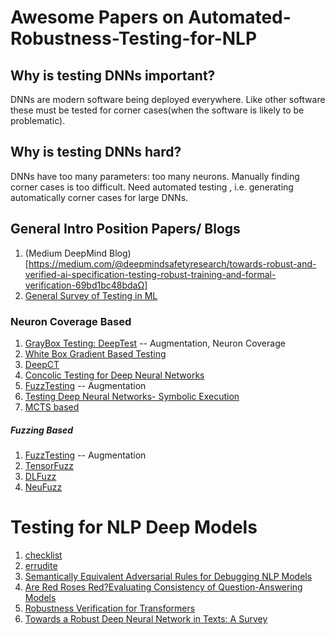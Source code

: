 # Awesome Papers on Automated-Robustness-Testing-for-NLP
## Why is testing DNNs important?
DNNs are modern software being deployed everywhere. Like other software these must be tested for corner cases(when the software is likely to be problematic). 
## Why is testing DNNs hard?
DNNs have too many parameters: too many neurons. Manually finding corner cases is too difficult. Need automated testing , i.e. generating automatically corner cases for large DNNs. 

## General Intro Position Papers/ Blogs
1. (Medium DeepMind Blog)[https://medium.com/@deepmindsafetyresearch/towards-robust-and-verified-ai-specification-testing-robust-training-and-formal-verification-69bd1bc48bdaΩ]
2. [General Survey of Testing in ML](https://ieeexplore.ieee.org/stamp/stamp.jsp?tp=&arnumber=9000651)
### Neuron Coverage Based 
  1. [GrayBox Testing: DeepTest](https://arxiv.org/pdf/1708.08559.pdf) -- Augmentation, Neuron Coverage
  2. [White Box Gradient Based Testing](https://arxiv.org/abs/1705.06640)
  3. [DeepCT](https://ieeexplore.ieee.org/stamp/stamp.jsp?tp=&arnumber=8668044)
  4. [Concolic Testing for Deep Neural Networks](http://qav.comlab.ox.ac.uk/papers/swr+18.pdf)
  5. [FuzzTesting](https://www.comp.nus.edu.sg/~abhik/pdf/ICSE20_Sensei.pdf) -- Augmentation
  6. [Testing Deep Neural Networks- Symbolic Execution](https://arxiv.org/abs/1803.04792)
  7. [MCTS based](https://arxiv.org/abs/1710.07859)
  
##### Fuzzing Based 
1. [FuzzTesting](https://www.comp.nus.edu.sg/~abhik/pdf/ICSE20_Sensei.pdf) -- Augmentation
2. [TensorFuzz](http://proceedings.mlr.press/v97/odena19a/odena19a.pdf)
3. [DLFuzz](https://arxiv.org/pdf/1808.09413.pdf)
4. [NeuFuzz](https://wcventure.github.io/FuzzingPaper/Paper/Access19_NeuFuzz%20.pdf)
# Testing for NLP Deep Models 
1. [checklist](https://homes.cs.washington.edu/~marcotcr/acl20_checklist.pdf)
2. [errudite](https://homes.cs.washington.edu/~marcotcr/acl19_errudite.pdf)
3. [Semantically Equivalent Adversarial Rules for Debugging NLP Models](https://homes.cs.washington.edu/~marcotcr/acl18.pdf)
4. [Are Red Roses Red?Evaluating Consistency of Question-Answering Models](https://homes.cs.washington.edu/~marcotcr/acl19_implication.pdf)
5. [Robustness Verification for Transformers](https://arxiv.org/pdf/2002.06622.pdf)
6. [Towards a Robust Deep Neural Network in Texts: A Survey](https://arxiv.org/pdf/1902.07285.pdf)

